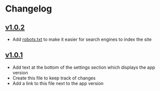 # Changelog

## [v1.0.2](https://github.com/Toffee1347/sierpinski-triangle-drawer/tree/v1.0.2)
- Add [robots.txt](https://github.com/Toffee1347/sierpinski-triangle-drawer/blob/v1.0.2/public/robots.txt) to make it easier for search engines to index the site

## [v1.0.1](https://github.com/Toffee1347/sierpinski-triangle-drawer/tree/v1.0.1)
- Add text at the bottom of the settings section which displays the app version
- Create this file to keep track of changes
- Add a link to this file next to the app version

